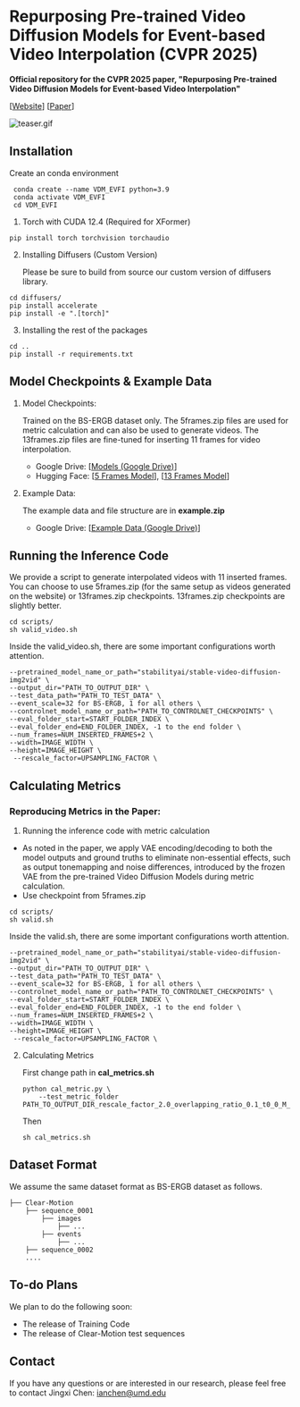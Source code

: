 # Repurposing Pre-trained Video Diffusion Models for Event-based Video Interpolation (CVPR 2025)
**Official repository for the CVPR 2025 paper, "Repurposing Pre-trained Video Diffusion Models for Event-based Video Interpolation"**

\[[Website](https://vdm-evfi.github.io/)\] 
\[[Paper](https://arxiv.org/abs/2412.07761)\] 



![teaser.gif](./assets/HTML_Teaser.gif)


## Installation

Create an conda environment

```
 conda create --name VDM_EVFI python=3.9
 conda activate VDM_EVFI
 cd VDM_EVFI
```


1. Torch with CUDA 12.4 (Required for XFormer)
```
pip install torch torchvision torchaudio
```

2. Installing Diffusers (Custom Version)

    Please be sure to build from source our custom version of diffusers library.
```
cd diffusers/
pip install accelerate
pip install -e ".[torch]"
```
3. Installing the rest of the packages
```
cd ..
pip install -r requirements.txt
```

## Model Checkpoints & Example Data
1. Model Checkpoints: 

    Trained on the BS-ERGB dataset only. The 5frames.zip files are used for metric calculation and can also be used to generate videos. The 13frames.zip files are fine-tuned for inserting 11 frames for video interpolation.

    * Google Drive: \[[Models (Google Drive)](https://drive.google.com/drive/folders/1qvIamYuOFxIVI6-i3N4umJ_MHHKnYxAJ?usp=drive_link)\] 
    * Hugging Face: \[[5 Frames Model](https://huggingface.co/jxAIbot/VDM_EVFI)\], \[[13 Frames Model](https://huggingface.co/jxAIbot/VDM_EVFI_VIDEO)\] 

2. Example Data:

    The example data and file structure are in **example.zip**
    * Google Drive: \[[Example Data (Google Drive)](https://drive.google.com/drive/folders/1YbtXSGH2-x_Kuce4EGhGyeByVzxOPAfb?usp=drive_link)\] 


## Running the Inference Code
We provide a script to generate interpolated videos with 11 inserted frames. You can choose to use 5frames.zip (for the same setup as videos generated on the website) or 13frames.zip checkpoints. 13frames.zip checkpoints are slightly better. 
```
cd scripts/
sh valid_video.sh
```
Inside the valid_video.sh, there are some important configurations worth attention. 
```
--pretrained_model_name_or_path="stabilityai/stable-video-diffusion-img2vid" \
--output_dir="PATH_TO_OUTPUT_DIR" \
--test_data_path="PATH_TO_TEST_DATA" \
--event_scale=32 for BS-ERGB, 1 for all others \
--controlnet_model_name_or_path="PATH_TO_CONTROLNET_CHECKPOINTS" \
--eval_folder_start=START_FOLDER_INDEX \
--eval_folder_end=END_FOLDER_INDEX, -1 to the end folder \
--num_frames=NUM_INSERTED_FRAMES+2 \
--width=IMAGE_WIDTH \
--height=IMAGE_HEIGHT \
 --rescale_factor=UPSAMPLING_FACTOR \
```


## Calculating Metrics
### Reproducing Metrics in the Paper:
1. Running the inference code with metric calculation
* As noted in the paper, we apply VAE encoding/decoding to both the model outputs and ground truths to eliminate non-essential effects, such as output tonemapping and noise differences, introduced by the frozen VAE from the pre-trained Video Diffusion Models during metric calculation.
* Use checkpoint from 5frames.zip
```
cd scripts/
sh valid.sh
```
Inside the valid.sh, there are some important configurations worth attention. 
```
--pretrained_model_name_or_path="stabilityai/stable-video-diffusion-img2vid" \
--output_dir="PATH_TO_OUTPUT_DIR" \
--test_data_path="PATH_TO_TEST_DATA" \
--event_scale=32 for BS-ERGB, 1 for all others \
--controlnet_model_name_or_path="PATH_TO_CONTROLNET_CHECKPOINTS" \
--eval_folder_start=START_FOLDER_INDEX \
--eval_folder_end=END_FOLDER_INDEX, -1 to the end folder \
--num_frames=NUM_INSERTED_FRAMES+2 \
--width=IMAGE_WIDTH \
--height=IMAGE_HEIGHT \
 --rescale_factor=UPSAMPLING_FACTOR \
```

2. Calculating Metrics

    First change path in **cal_metrics.sh**
    ```
    python cal_metric.py \
        --test_metric_folder PATH_TO_OUTPUT_DIR_rescale_factor_2.0_overlapping_ratio_0.1_t0_0_M_2_s_churn_0.5/metrics 
    ```
    Then
    ```
    sh cal_metrics.sh
    ```



## Dataset Format
We assume the same dataset format as BS-ERGB dataset as follows.
```
├── Clear-Motion
    ├── sequence_0001
        ├── images
            ├── ...
        ├── events
            ├── ...
    ├── sequence_0002
    ....
```



## To-do Plans
We plan to do the following soon:
* The release of Training Code 
* The release of Clear-Motion test sequences


## Contact
If you have any questions or are interested in our research, please feel free to contact Jingxi Chen: ianchen@umd.edu
